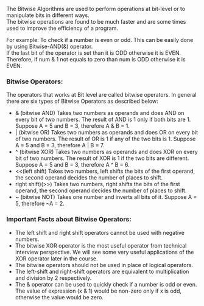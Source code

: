 The Bitwise Algorithms are used to perform operations at bit-level or to manipulate bits in different ways.  
The bitwise operations are found to be much faster and are some times used to improve the efficiency of a program.

For example: To check if a number is even or odd. This can be easily done by using Bitwise-AND(&) operator.  
If the last bit of the operator is set than it is ODD otherwise it is EVEN. Therefore, if num & 1 not equals to zero than 
num is ODD otherwise it is EVEN.

### Bitwise Operators:  
The operators that works at Bit level are called bitwise operators. In general there are six types of Bitwise Operators as 
described below:

+ & (bitwise AND) Takes two numbers as operands and does AND on every bit of two numbers. The result of AND is 1 only if both 
bits are 1. Suppose A = 5 and B = 3, therefore A & B = 1.  
+ | (bitwise OR) Takes two numbers as operands and does OR on every bit of two numbers. The result of OR is 1 if any of the two 
bits is 1. Suppose A = 5 and B = 3, therefore A | B = 7.  
+ ^ (bitwise XOR) Takes two numbers as operands and does XOR on every bit of two numbers. The result of XOR is 1 if the two bits 
are different. Suppose A = 5 and B = 3, therefore A ^ B = 6.  
+ <<(left shift) Takes two numbers, left shifts the bits of the first operand, the second operand decides the number of places 
to shift.  
+ right shift)(>>) Takes two numbers, right shifts the bits of the first operand, the second operand decides the number of places 
to shift.  
+ ~ (bitwise NOT) Takes one number and inverts all bits of it. Suppose A = 5, therefore ~A = 2.
  
  
### Important Facts about Bitwise Operators:  
+ The left shift and right shift operators cannot be used with negative numbers.  
+ The bitwise XOR operator is the most useful operator from technical interview perspective. We will see some very useful 
applications of the XOR operator later in the course.  
+ The bitwise operators should not be used in place of logical operators.  
+ The left-shift and right-shift operators are equivalent to multiplication and division by 2 respectively.  
+ The & operator can be used to quickly check if a number is odd or even. The value of expression (x & 1) would be non-zero only 
if x is odd, otherwise the value would be zero.  

